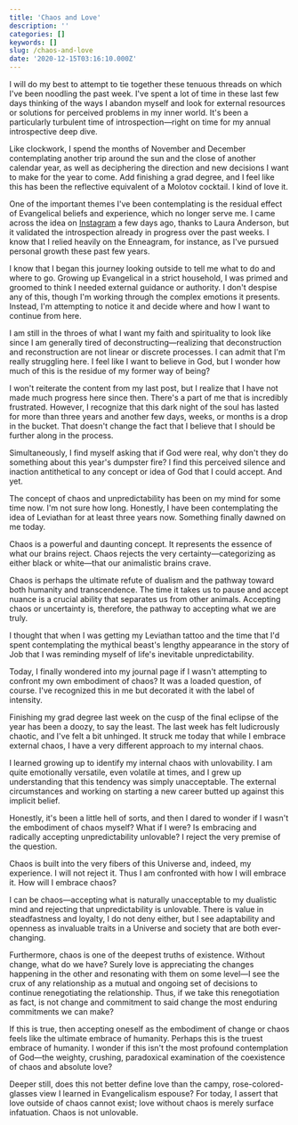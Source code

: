 ```yaml
---
title: 'Chaos and Love'
description: ''
categories: []
keywords: []
slug: /chaos-and-love
date: '2020-12-15T03:16:10.000Z'
---
```


I will do my best to attempt to tie together these tenuous threads on which I've been noodling the past week. I've spent a lot of time in these last few days thinking of the ways I abandon myself and look for external resources or solutions for perceived problems in my inner world. It's been a particularly turbulent time of introspection—right on time for my annual introspective deep dive.

Like clockwork, I spend the months of November and December contemplating another trip around the sun and the close of another calendar year, as well as deciphering the direction and new decisions I want to make for the year to come. Add finishing a grad degree, and I feel like this has been the reflective equivalent of a Molotov cocktail. I kind of love it.

One of the important themes I've been contemplating is the residual effect of Evangelical beliefs and experience, which no longer serve me. I came across the idea on [Instagram](https://www.instagram.com/p/CIn1EhiAqAJ/) a few days ago, thanks to Laura Anderson, but it validated the introspection already in progress over the past weeks. I know that I relied heavily on the Enneagram, for instance, as I've pursued personal growth these past few years.

I know that I began this journey looking outside to tell me what to do and where to go. Growing up Evangelical in a strict household, I was primed and groomed to think I needed external guidance or authority. I don't despise any of this, though I'm working through the complex emotions it presents. Instead, I'm attempting to notice it and decide where and how I want to continue from here.

I am still in the throes of what I want my faith and spirituality to look like since I am generally tired of deconstructing—realizing that deconstruction and reconstruction are not linear or discrete processes. I can admit that I'm really struggling here. I feel like I want to believe in God, but I wonder how much of this is the residue of my former way of being?

I won't reiterate the content from my last post, but I realize that I have not made much progress here since then. There's a part of me that is incredibly frustrated. However, I recognize that this dark night of the soul has lasted for more than three years and another few days, weeks, or months is a drop in the bucket. That doesn't change the fact that I believe that I should be further along in the process.

Simultaneously, I find myself asking that if God were real, why don't they do something about this year's dumpster fire? I find this perceived silence and inaction antithetical to any concept or idea of God that I could accept. And yet.

The concept of chaos and unpredictability has been on my mind for some time now. I'm not sure how long. Honestly, I have been contemplating the idea of Leviathan for at least three years now. Something finally dawned on me today.

Chaos is a powerful and daunting concept. It represents the essence of what our brains reject. Chaos rejects the very certainty—categorizing as either black or white—that our animalistic brains crave.

Chaos is perhaps the ultimate refute of dualism and the pathway toward both humanity and transcendence. The time it takes us to pause and accept nuance is a crucial ability that separates us from other animals. Accepting chaos or uncertainty is, therefore, the pathway to accepting what we are truly.

I thought that when I was getting my Leviathan tattoo and the time that I'd spent contemplating the mythical beast's lengthy appearance in the story of Job that I was reminding myself of life's inevitable unpredictability.

Today, I finally wondered into my journal page if I wasn't attempting to confront my own embodiment of chaos? It was a loaded question, of course. I've recognized this in me but decorated it with the label of intensity.

Finishing my grad degree last week on the cusp of the final eclipse of the year has been a doozy, to say the least. The last week has felt ludicrously chaotic, and I've felt a bit unhinged. It struck me today that while I embrace external chaos, I have a very different approach to my internal chaos.

I learned growing up to identify my internal chaos with unlovability. I am quite emotionally versatile, even volatile at times, and I grew up understanding that this tendency was simply unacceptable. The external circumstances and working on starting a new career butted up against this implicit belief.

Honestly, it's been a little hell of sorts, and then I dared to wonder if I wasn't the embodiment of chaos myself? What if I were? Is embracing and radically accepting unpredictability unlovable? I reject the very premise of the question.

Chaos is built into the very fibers of this Universe and, indeed, my experience. I will not reject it. Thus I am confronted with how I will embrace it. How will I embrace chaos?

I can be chaos—accepting what is naturally unacceptable to my dualistic mind and rejecting that unpredictability is unlovable. There is value in steadfastness and loyalty, I do not deny either, but I see adaptability and openness as invaluable traits in a Universe and society that are both ever-changing.

Furthermore, chaos is one of the deepest truths of existence. Without change, what do we have? Surely love is appreciating the changes happening in the other and resonating with them on some level—I see the crux of any relationship as a mutual and ongoing set of decisions to continue renegotiating the relationship. Thus, if we take this renegotiation as fact, is not change and commitment to said change the most enduring commitments we can make?

If this is true, then accepting oneself as the embodiment of change or chaos feels like the ultimate embrace of humanity. Perhaps this is the truest embrace of humanity. I wonder if this isn't the most profound contemplation of God—the weighty, crushing, paradoxical examination of the coexistence of chaos and absolute love?

Deeper still, does this not better define love than the campy, rose-colored-glasses view I learned in Evangelicalism espouse? For today, I assert that love outside of chaos cannot exist; love without chaos is merely surface infatuation. Chaos is not unlovable.

